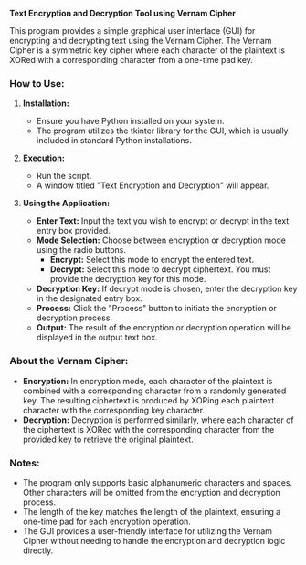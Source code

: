 **Text Encryption and Decryption Tool using Vernam Cipher**

This program provides a simple graphical user interface (GUI) for encrypting and decrypting text using the Vernam Cipher. The Vernam Cipher is a symmetric key cipher where each character of the plaintext is XORed with a corresponding character from a one-time pad key.

### How to Use:

1. **Installation:**
   - Ensure you have Python installed on your system.
   - The program utilizes the tkinter library for the GUI, which is usually included in standard Python installations.

2. **Execution:**
   - Run the script.
   - A window titled "Text Encryption and Decryption" will appear.

3. **Using the Application:**
   - **Enter Text:** Input the text you wish to encrypt or decrypt in the text entry box provided.
   - **Mode Selection:** Choose between encryption or decryption mode using the radio buttons. 
     - **Encrypt:** Select this mode to encrypt the entered text.
     - **Decrypt:** Select this mode to decrypt ciphertext. You must provide the decryption key for this mode.
   - **Decryption Key:** If decrypt mode is chosen, enter the decryption key in the designated entry box.
   - **Process:** Click the "Process" button to initiate the encryption or decryption process.
   - **Output:** The result of the encryption or decryption operation will be displayed in the output text box.

### About the Vernam Cipher:

- **Encryption:** In encryption mode, each character of the plaintext is combined with a corresponding character from a randomly generated key. The resulting ciphertext is produced by XORing each plaintext character with the corresponding key character.
- **Decryption:** Decryption is performed similarly, where each character of the ciphertext is XORed with the corresponding character from the provided key to retrieve the original plaintext.

### Notes:

- The program only supports basic alphanumeric characters and spaces. Other characters will be omitted from the encryption and decryption process.
- The length of the key matches the length of the plaintext, ensuring a one-time pad for each encryption operation.
- The GUI provides a user-friendly interface for utilizing the Vernam Cipher without needing to handle the encryption and decryption logic directly.
